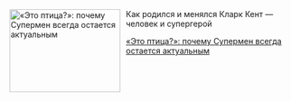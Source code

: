 <!--2025-07-15 11:03:23-->
<div class="yb">
  <div class="rss kino_teatr"><a href="https://www.kino-teatr.ru/blog/y2025/7-15/2104/" title="«Это птица?»: почему Супермен всегда остается актуальным"><img src="https://www.kino-teatr.ru/blog/4/0/2104/poster.jpg" width="196" height="147" align="left" hspace="5" style="margin: 0px 10px 0px 5px" alt="«Это птица?»: почему Супермен всегда остается актуальным"/></a>Как родился и менялся Кларк Кент — человек и супергерой <p class="titl"><a href="https://www.kino-teatr.ru/blog/y2025/7-15/2104/">«Это птица?»: почему Супермен всегда остается актуальным</a></p></div>
</div>
